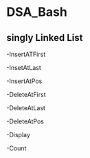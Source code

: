 # DSA_Bash


## singly Linked List
-InsertATFirst

-InsetAtLast

-InsertAtPos

-DeleteAtFirst

-DeleteAtLast

-DeleteAtPos

-Display

-Count
